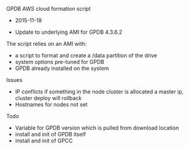 GPDB AWS cloud formation script

* 2015-11-18
 - Update to underlying AMI for GPDB 4.3.6.2

The script relies on an AMI with:
* a script to format and create a /data partition of the drive
* system options pre-tuned for GPDB
* GPDB already installed on the system

Issues
* IP conflicts if something in the node cluster is allocated a master ip, cluster deploy will rollback
* Hostnames for nodes not set

Todo
* Variable for GPDB version which is pulled from download location
* install and init of GPDB itself
* install and init of GPCC
  
